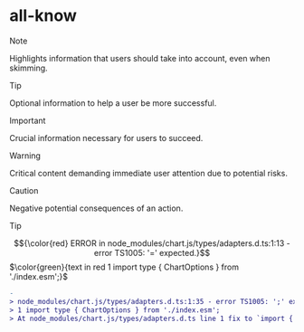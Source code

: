 # all-know
> [!NOTE]
> Highlights information that users should take into account, even when skimming.

> [!TIP]
> Optional information to help a user be more successful.

> [!IMPORTANT]
> Crucial information necessary for users to succeed.

> [!WARNING]
> Critical content demanding immediate user attention due to potential risks.

> [!CAUTION]
> Negative potential consequences of an action.

> [!TIP]
$${\color{red} ERROR in node_modules/chart.js/types/adapters.d.ts:1:13 - error TS1005: '=' expected.}$$
$\color{green}{text in red 1 import type { ChartOptions } from './index.esm';}$
>
```diff
-  
> node_modules/chart.js/types/adapters.d.ts:1:35 - error TS1005: ';' expected.
> 1 import type { ChartOptions } from './index.esm';
> At node_modules/chart.js/types/adapters.d.ts line 1 fix to `import { ChartOptions } from './index.esm'`;
